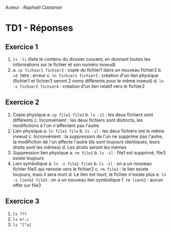
Auteur : *Raphaël Castanier*

# TD1 - Réponses

## Exercice 1

1. `ls -li` (liste le contenu du dossier courant, en donnant toutes les informations sur le fichier et son numéro inoeud)
2.
    a. `cp fichier1 fichier2` : copie du fichier1 dans un nouveau fichier2
    b. `cd INFO` : erreur
    c. `ln fichier1 fichier3` : création d'un lien physique (fichier1 et fichier3 seront 2 noms différents pour le même inoeud)
    d. `ln -s fichier2 fichier4` : création d'un lien relatif vers le fichier2

## Exercice 2

1. Copie physique
    a. `cp file1 file2`
    b. `ls -il` : les deux fichiers sont différents
    c. Inconvénient : les deux fichiers sont distincts, les modifictions à l'un n'affectent pas l'autre
2. Lien physique
    a. `ln file1 file`
    b. `ls -il` : les deux fichiers ont le même inoeud
    c. Inconvénient : la suppression de l'un ne supprime pas l'autre, la modifiction de l'un affecte l'autre (ils sont toujours identiques, leurs droits sont les mêmes)
    d. Les droits seront les mêmes
3. Suppression lien physique
    a. `rm file1`
    b. `ls -il` : file1 est supprimé, file3 existe toujours
4. Lien symbolique
    a. `ln -s file2 fileS`
    b. `ls -il` : on a un nouveau fichier fileS qui renvoie vers le fichier2
    c. `rm file2` : le lien existe toujours, mais il sera mort
    d. Le lien est mort, le fichier n'existe plus
    e. `ln -s lienS2 file3` : on a un nouveau lien symbolique
    f. `rm lienS2` : aucun effet sur file3

## Exercice 3

1. `ls ???`
2. `ls e*.c`
3. `ls ^[^a]`
